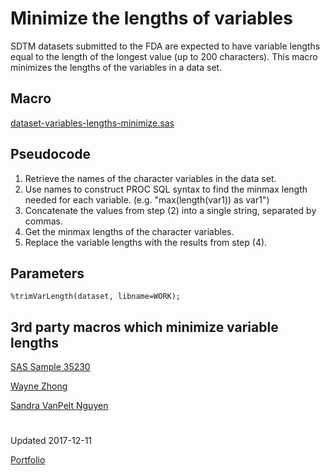 # Minimize the lengths of variables

SDTM datasets submitted to the FDA are expected to have variable lengths equal to the length of the longest value (up to 200 characters).  This macro minimizes the lengths of the variables in a data set.

## Macro
[dataset-variables-lengths-minimize.sas](dataset-variables-lengths-minimize.sas)

## Pseudocode
1. Retrieve the names of the character variables in the data set.
2. Use names to construct PROC SQL syntax to find the minmax length needed for each variable. (e.g. "max(length(var1)) as var1")
3. Concatenate the values from step (2) into a single string, separated by commas.
4. Get the minmax lengths of the character variables.
5. Replace the variable lengths with the results from step (4).

## Parameters
```
%trimVarLength(dataset, libname=WORK);
```

## 3rd party macros which minimize variable lengths
[SAS Sample 35230](http://support.sas.com/kb/35/230.html)

[Wayne Zhong](http://www.pharmasug.org/proceedings/2012/CC/PharmaSUG-2012-CC17.pdf)

[Sandra VanPelt Nguyen](http://www.lexjansen.com/pharmasug/2014/CC/PharmaSUG-2014-CC37.pdf)

#
Updated 2017-12-11

[Portfolio](/)

